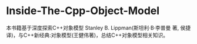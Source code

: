 # Inside-The-Cpp-Object-Model
本书籍基于深度探索C++对象模型 Stanley B. Lippman(斯坦利·B·李普曼 著, 侯捷 译)，与C++新经典:对象模型(王健伟著)，总结C++对象模型相关知识。

